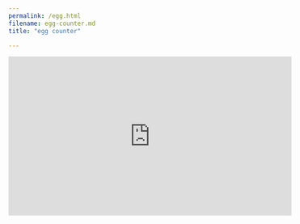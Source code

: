 ```yaml
---
permalink: /egg.html
filename: egg-counter.md
title: "egg counter"

---
```



<iframe width="560" height="315" src="https://www.youtube.com/embed/rZks3IuRSqA?controls=0&amp;start=12" title="YouTube video player" frameborder="0" allow="accelerometer; autoplay; clipboard-write; encrypted-media; gyroscope; picture-in-picture" allowfullscreen></iframe>
